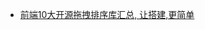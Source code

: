 - [前端10大开源拖拽排序库汇总, 让搭建,更简单](https://zhuanlan.zhihu.com/p/491154689?utm_oi=35897751896064&utm_source=pocket_reader)
